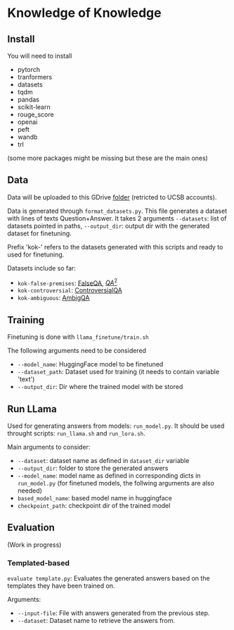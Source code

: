 # Knowledge of Knowledge


## Install

You will need to install
 - pytorch
 - tranformers
 - datasets
 - tqdm
 - pandas
 - scikit-learn
 - rouge_score
 - openai
 - peft
 - wandb
 - trl

(some more packages might be missing but these are the main ones)

## Data

Data will be uploaded to this GDrive [folder](https://drive.google.com/drive/folders/1A_RzxAUSn7tOMrxcB4ocW86rc1r6TgfK?usp=sharing) (retricted to UCSB accounts). 

Data is generated through `format_datasets.py`. This file generates a dataset with lines of texts Question+Answer. It takes 2 arguments `--datasets`: list of datasets pointed in paths, `--output_dir`: output dir with the generated dataset for finetuning.

Prefix 'kok-' refers to the datasets generated with this scripts and ready to used for finetuning.

Datasets include so far: 

- `kok-false-premises`: [FalseQA](https://aclanthology.org/2023.acl-long.309/), [$QA^2$](https://aclanthology.org/2023.acl-long.472/)
- `kok-controversial`: [ControversialQA](https://arxiv.org/abs/2302.05061)
- `kok-ambiguous`: [AmbigQA](https://arxiv.org/abs/2004.10645) 


## Training

Finetuning is done with `llama_finetune/train.sh`

The following arguments need to be considered 

- `--model_name`: HuggingFace model to be finetuned
- `--dataset_path`: Dataset used for training (it needs to contain variable 'text')
- `--output_dir`: Dir where the trained model with be stored

## Run LLama

Used for generating answers from models: `run_model.py`. It should be used throught scripts: `run_llama.sh` and `run_lora.sh`.

Main arguments to consider: 
- `--dataset`: dataset name as defined in `dataset_dir` variable
- `--output_dir`: folder to store the generated answers
- `--model_name`: model name as defined in corresponding dicts in `run_model.py`
(for finetuned models, the follwing arguments are also needed)
- `based_model_name`: based model name in huggingface
- `checkpoint_path`: checkpoint dir of the trained model

## Evaluation

(Work in progress)

### Templated-based

`evaluate template.py`: Evaluates the generated answers based on the templates they have been trained on. 

Arguments: 
- `--input-file`: File with answers generated from the previous step.
- `--dataset`: Dataset name to retrieve the answers from. 